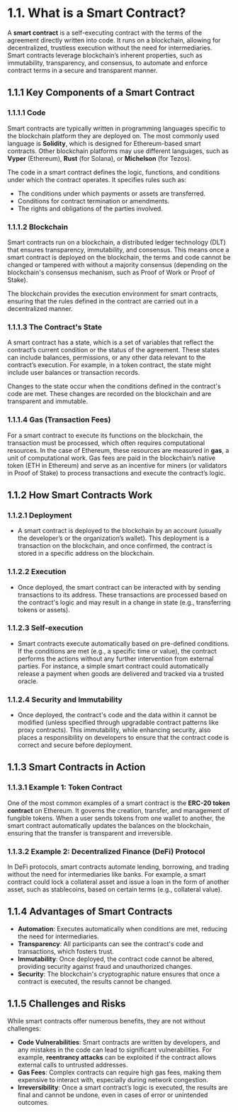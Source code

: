 # 1.1. What is a Smart Contract?

A **smart contract** is a self-executing contract with the terms of the agreement directly written into code. It runs on a blockchain, allowing for decentralized, trustless execution without the need for intermediaries. Smart contracts leverage blockchain’s inherent properties, such as immutability, transparency, and consensus, to automate and enforce contract terms in a secure and transparent manner.

## 1.1.1 Key Components of a Smart Contract

### 1.1.1.1 Code
Smart contracts are typically written in programming languages specific to the blockchain platform they are deployed on. The most commonly used language is **Solidity**, which is designed for Ethereum-based smart contracts. Other blockchain platforms may use different languages, such as **Vyper** (Ethereum), **Rust** (for Solana), or **Michelson** (for Tezos).

The code in a smart contract defines the logic, functions, and conditions under which the contract operates. It specifies rules such as:

- The conditions under which payments or assets are transferred.
- Conditions for contract termination or amendments.
- The rights and obligations of the parties involved.

### 1.1.1.2 Blockchain
Smart contracts run on a blockchain, a distributed ledger technology (DLT) that ensures transparency, immutability, and consensus. This means once a smart contract is deployed on the blockchain, the terms and code cannot be changed or tampered with without a majority consensus (depending on the blockchain's consensus mechanism, such as Proof of Work or Proof of Stake).

The blockchain provides the execution environment for smart contracts, ensuring that the rules defined in the contract are carried out in a decentralized manner.

### 1.1.1.3 The Contract's State
A smart contract has a state, which is a set of variables that reflect the contract’s current condition or the status of the agreement. These states can include balances, permissions, or any other data relevant to the contract’s execution. For example, in a token contract, the state might include user balances or transaction records.

Changes to the state occur when the conditions defined in the contract's code are met. These changes are recorded on the blockchain and are transparent and immutable.

### 1.1.1.4 Gas (Transaction Fees)
For a smart contract to execute its functions on the blockchain, the transaction must be processed, which often requires computational resources. In the case of Ethereum, these resources are measured in **gas**, a unit of computational work. Gas fees are paid in the blockchain’s native token (ETH in Ethereum) and serve as an incentive for miners (or validators in Proof of Stake) to process transactions and execute the contract’s logic.

## 1.1.2 How Smart Contracts Work

### 1.1.2.1 Deployment
- A smart contract is deployed to the blockchain by an account (usually the developer’s or the organization’s wallet). This deployment is a transaction on the blockchain, and once confirmed, the contract is stored in a specific address on the blockchain.

### 1.1.2.2 Execution
- Once deployed, the smart contract can be interacted with by sending transactions to its address. These transactions are processed based on the contract's logic and may result in a change in state (e.g., transferring tokens or assets).

### 1.1.2.3 Self-execution
- Smart contracts execute automatically based on pre-defined conditions. If the conditions are met (e.g., a specific time or value), the contract performs the actions without any further intervention from external parties. For instance, a simple smart contract could automatically release a payment when goods are delivered and tracked via a trusted oracle.

### 1.1.2.4 Security and Immutability
- Once deployed, the contract's code and the data within it cannot be modified (unless specified through upgradable contract patterns like proxy contracts). This immutability, while enhancing security, also places a responsibility on developers to ensure that the contract code is correct and secure before deployment.

## 1.1.3 Smart Contracts in Action

### 1.1.3.1 Example 1: Token Contract
One of the most common examples of a smart contract is the **ERC-20 token contract** on Ethereum. It governs the creation, transfer, and management of fungible tokens. When a user sends tokens from one wallet to another, the smart contract automatically updates the balances on the blockchain, ensuring that the transfer is transparent and irreversible.

### 1.1.3.2 Example 2: Decentralized Finance (DeFi) Protocol
In DeFi protocols, smart contracts automate lending, borrowing, and trading without the need for intermediaries like banks. For example, a smart contract could lock a collateral asset and issue a loan in the form of another asset, such as stablecoins, based on certain terms (e.g., collateral value).

## 1.1.4 Advantages of Smart Contracts

- **Automation**: Executes automatically when conditions are met, reducing the need for intermediaries.
- **Transparency**: All participants can see the contract's code and transactions, which fosters trust.
- **Immutability**: Once deployed, the contract code cannot be altered, providing security against fraud and unauthorized changes.
- **Security**: The blockchain's cryptographic nature ensures that once a contract is executed, the results cannot be changed.

## 1.1.5 Challenges and Risks

While smart contracts offer numerous benefits, they are not without challenges:

- **Code Vulnerabilities**: Smart contracts are written by developers, and any mistakes in the code can lead to significant vulnerabilities. For example, **reentrancy attacks** can be exploited if the contract allows external calls to untrusted addresses.
- **Gas Fees**: Complex contracts can require high gas fees, making them expensive to interact with, especially during network congestion.
- **Irreversibility**: Once a smart contract’s logic is executed, the results are final and cannot be undone, even in cases of error or unintended outcomes.

